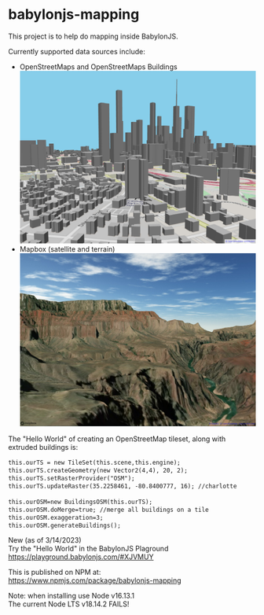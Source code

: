 # babylonjs-mapping
This project is to help do mapping inside BabylonJS. 

Currently supported data sources include:
* OpenStreetMaps and OpenStreetMaps Buildings
![lots of gray buildings on top of map of roads](https://raw.githubusercontent.com/djzielin/babylonjs-mapping/main/doc/charlotte.jpg "Open Street Maps Demo")
* Mapbox (satellite and terrain)
![grand canyon with river at bottom](https://raw.githubusercontent.com/djzielin/babylonjs-mapping/main/doc/grand_canyon.jpg "Mapbox Terrain Demo")

The "Hello World" of creating an OpenStreetMap tileset, along with extruded buildings is:

```
this.ourTS = new TileSet(this.scene,this.engine);
this.ourTS.createGeometry(new Vector2(4,4), 20, 2);
this.ourTS.setRasterProvider("OSM");
this.ourTS.updateRaster(35.2258461, -80.8400777, 16); //charlotte

this.ourOSM=new BuildingsOSM(this.ourTS);
this.ourOSM.doMerge=true; //merge all buildings on a tile
this.ourOSM.exaggeration=3;
this.ourOSM.generateBuildings();
```

New (as of 3/14/2023)  
Try the "Hello World" in the BabylonJS Plaground  
https://playground.babylonjs.com/#XJVMUY  
  
This is published on NPM at:  
https://www.npmjs.com/package/babylonjs-mapping  
  
Note: when installing use Node v16.13.1  
The current Node LTS v18.14.2 FAILS!  

